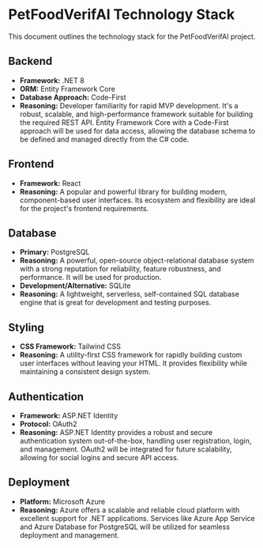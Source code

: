 # PetFoodVerifAI Technology Stack

This document outlines the technology stack for the PetFoodVerifAI project.

## Backend

- **Framework:** .NET 8
- **ORM:** Entity Framework Core
- **Database Approach:** Code-First
- **Reasoning:** Developer familiarity for rapid MVP development. It's a robust, scalable, and high-performance framework suitable for building the required REST API. Entity Framework Core with a Code-First approach will be used for data access, allowing the database schema to be defined and managed directly from the C# code.

## Frontend

- **Framework:** React
- **Reasoning:** A popular and powerful library for building modern, component-based user interfaces. Its ecosystem and flexibility are ideal for the project's frontend requirements.

## Database

- **Primary:** PostgreSQL
- **Reasoning:** A powerful, open-source object-relational database system with a strong reputation for reliability, feature robustness, and performance. It will be used for production.
- **Development/Alternative:** SQLite
- **Reasoning:** A lightweight, serverless, self-contained SQL database engine that is great for development and testing purposes.

## Styling

- **CSS Framework:** Tailwind CSS
- **Reasoning:** A utility-first CSS framework for rapidly building custom user interfaces without leaving your HTML. It provides flexibility while maintaining a consistent design system.

## Authentication

- **Framework:** ASP.NET Identity
- **Protocol:** OAuth2
- **Reasoning:** ASP.NET Identity provides a robust and secure authentication system out-of-the-box, handling user registration, login, and management. OAuth2 will be integrated for future scalability, allowing for social logins and secure API access.

## Deployment

- **Platform:** Microsoft Azure
- **Reasoning:** Azure offers a scalable and reliable cloud platform with excellent support for .NET applications. Services like Azure App Service and Azure Database for PostgreSQL will be utilized for seamless deployment and management.